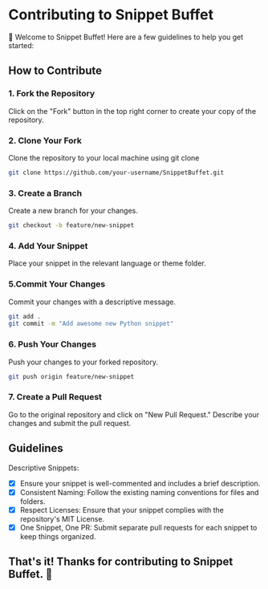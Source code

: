 # Contributing to Snippet Buffet

👋 Welcome to Snippet Buffet! Here are a few guidelines to help you get started:

## How to Contribute

### 1. Fork the Repository
Click on the "Fork" button in the top right corner to create your copy of the repository.
### 2. Clone Your Fork 
Clone the repository to your local machine using git clone
```bash
git clone https://github.com/your-username/SnippetBuffet.git
```
### 3. Create a Branch 
Create a new branch for your changes.
```bash
git checkout -b feature/new-snippet
```
### 4. Add Your Snippet 
Place your snippet in the relevant language or theme folder.
### 5.Commit Your Changes
Commit your changes with a descriptive message.
```bash
git add .
git commit -m "Add awesome new Python snippet"
```
### 6. Push Your Changes
Push your changes to your forked repository.
```bash
git push origin feature/new-snippet
```
### 7. Create a Pull Request
Go to the original repository and click on "New Pull Request."
Describe your changes and submit the pull request.

## Guidelines
Descriptive Snippets:

- [x] Ensure your snippet is well-commented and includes a brief description.
- [x] Consistent Naming: Follow the existing naming conventions for files and folders.
- [x] Respect Licenses: Ensure that your snippet complies with the repository's MIT License.
- [x] One Snippet, One PR: Submit separate pull requests for each snippet to keep things organized.

## That's it! Thanks for contributing to Snippet Buffet. 🚀

